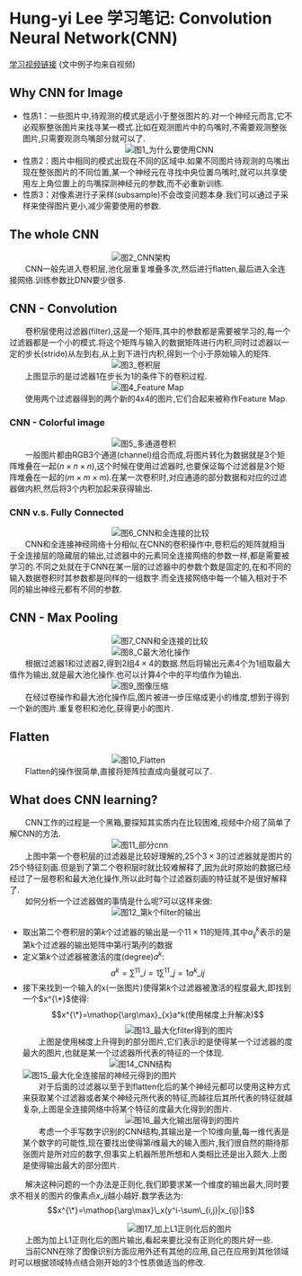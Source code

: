 # Hung-yi Lee 学习笔记: Convolution Neural Network(CNN)
[学习视频链接](https://www.bilibili.com/video/av48285039/?p=20) (文中例子均来自视频)<br/>
## Why CNN for Image
+ 性质1：一些图片中,待观测的模式是远小于整张图片的.对一个神经元而言,它不必观察整张图片来找寻某一模式.比如在观测图片中的鸟嘴时,不需要观测整张图片,只需要观测鸟嘴部分就可以了.<br/>
&emsp;&emsp;&emsp;&emsp;&emsp;&emsp;&emsp;&emsp;&emsp;&emsp;&emsp;&emsp;&emsp;![图1_为什么要使用CNN](1.png)<br/>
+ 性质2：图片中相同的模式出现在不同的区域中.如果不同图片待观测的鸟嘴出现在整张图片的不同位置,某一个神经元在寻找中央位置鸟嘴时,就可以共享使用左上角位置上的鸟嘴探测神经元的参数,而不必重新训练.
+ 性质3：对像素进行子采样(subsample)不会改变问题本身.我们可以通过子采样来使得图片更小,减少需要使用的参数.
## The whole CNN
&emsp;&emsp;&emsp;&emsp;&emsp;&emsp;&emsp;&emsp;&emsp;&emsp;&emsp;&emsp;&emsp;![图2_CNN架构](2.png)<br/>
&emsp;&emsp;CNN一般先进入卷积层,池化层重复堆叠多次,然后进行flatten,最后进入全连接网络.训练参数比DNN要少很多.
## CNN - Convolution
&emsp;&emsp;卷积层使用过滤器(filter),这是一个矩阵,其中的参数都是需要被学习的,每一个过滤器都是一个小的模式.将这个矩阵与输入的数据矩阵进行内积,同时过滤器以一定的步长(stride)从左到右,从上到下进行内积,得到一个小于原始输入的矩阵.<br/>
&emsp;&emsp;&emsp;&emsp;&emsp;&emsp;&emsp;&emsp;&emsp;&emsp;&emsp;&emsp;&emsp;![图3_卷积层](3.png)<br/>
&emsp;&emsp;上图显示的是过滤器1在步长为1的条件下的卷积过程.<br/>
&emsp;&emsp;&emsp;&emsp;&emsp;&emsp;&emsp;&emsp;&emsp;&emsp;&emsp;&emsp;&emsp;![图4_Feature Map](4.png)<br/>
&emsp;&emsp;使用两个过滤器得到的两个新的4x4的图片,它们合起来被称作Feature Map.
### CNN - Colorful image
&emsp;&emsp;&emsp;&emsp;&emsp;&emsp;&emsp;&emsp;&emsp;&emsp;&emsp;&emsp;&emsp;![图5_多通道卷积](5.png)<br/>
&emsp;&emsp;一般图片都由RGB3个通道(channel)组合而成,将图片转化为数据就是3个矩阵堆叠在一起($n×n×n$),这个时候在使用过滤器时,也要保证每个过滤器是3个矩阵堆叠在一起的($m×m×m$).在某一次卷积时,对应通道的部分数据和对应的过滤器做内积,然后将3个内积加起来获得输出.
### CNN v.s. Fully Connected
&emsp;&emsp;&emsp;&emsp;&emsp;&emsp;&emsp;&emsp;&emsp;&emsp;&emsp;&emsp;&emsp;![图6_CNN和全连接的比较](6.png)<br/>
&emsp;&emsp;CNN和全连接神经网络十分相似,在CNN的卷积操作中,卷积后的矩阵就相当于全连接层的隐藏层的输出,过滤器中的元素同全连接网络的参数一样,都是需要被学习的.不同之处就在于CNN在某一层的过滤器中的参数个数是固定的,在和不同的输入数据卷积时其参数都是同样的一组数字.而全连接网络中每一个输入相对于不同的输出神经元都有不同的参数.
## CNN - Max Pooling
&emsp;&emsp;&emsp;&emsp;&emsp;&emsp;&emsp;&emsp;&emsp;&emsp;&emsp;&emsp;&emsp;![图7_CNN和全连接的比较](7.png)<br/>
&emsp;&emsp;&emsp;&emsp;&emsp;&emsp;&emsp;&emsp;&emsp;&emsp;&emsp;&emsp;&emsp;![图8_C最大池化操作](8.png)<br/>
&emsp;&emsp;根据过滤器1和过滤器2,得到2组$4×4$的数据.然后将输出元素4个为1组取最大值作为输出,就是最大池化操作.也可以计算4个中的平均值作为输出.<br/>
&emsp;&emsp;&emsp;&emsp;&emsp;&emsp;&emsp;&emsp;&emsp;&emsp;&emsp;&emsp;&emsp;![图9_图像压缩](9.png)<br/>
&emsp;&emsp;在经过卷操作和最大池化操作后,图片被进一步压缩成更小的维度,想到于得到一个新的图片.重复卷积和池化,获得更小的图片.
## Flatten
&emsp;&emsp;&emsp;&emsp;&emsp;&emsp;&emsp;&emsp;&emsp;&emsp;&emsp;&emsp;&emsp;![图10_Flatten](10.png)<br/>
&emsp;&emsp;Flatten的操作很简单,直接将矩阵拉直成向量就可以了.
## What does CNN learning?
&emsp;&emsp;CNN工作的过程是一个黑箱,要探知其实质内在比较困难,视频中介绍了简单了解CNN的方法.<br/>
&emsp;&emsp;&emsp;&emsp;&emsp;&emsp;&emsp;&emsp;&emsp;&emsp;&emsp;&emsp;&emsp;![图11_部分cnn](11.png)<br/>
&emsp;&emsp;上图中第一个卷积层的过滤器是比较好理解的,25个$3×3$的过滤器就是图片的25个特征刻画.但是到了第二个卷积层时就比较难解释了,因为此时原始的数据已经经过了一层卷积和最大池化操作,所以此时每个过滤器刻画的特征就不是很好解释了.<br/>
&emsp;&emsp;如何分析一个过滤器做的事情是什么呢?可以这样来做:<br/>
&emsp;&emsp;&emsp;&emsp;&emsp;&emsp;&emsp;&emsp;&emsp;&emsp;&emsp;&emsp;&emsp;![图12_第k个filter的输出](12.png)<br/>

+ 取出第二个卷积层的第$k$个过滤器的输出是一个$11×11$的矩阵,其中$a_{ij}^{k}$表示的是第k个过滤器的输出矩阵中第$i$行第$j$列的数据
+ 定义第$k$个过滤器被激活的度(degree)$a^k$:
$$a^k=\sum^{11}\_{i=1}\sum^{11}\_{j=1}a^{k}\_{ij}$$
+ 接下来找到一个输入的x(一张图片)使得第$k$个过滤器被激活的程度最大,即找到一个$x^{\*}$使得:
$$x^{\*}=\mathop{\arg\max}_{x}a^k(使用梯度上升解决)$$
&emsp;&emsp;&emsp;&emsp;&emsp;&emsp;&emsp;&emsp;&emsp;&emsp;&emsp;&emsp;&emsp;![图13_最大化filter得到的图片](13.png)<br/>
&emsp;&emsp;上图是使用梯度上升得到的部分图片,它们表示的是使得某一个过滤器的度最大的图片,也就是某一个过滤器所代表的特征的一个体现.<br/>
&emsp;&emsp;&emsp;&emsp;&emsp;&emsp;&emsp;&emsp;&emsp;&emsp;&emsp;![图14_CNN结构](14.png)![图15_最大化全连接层的神经元得到的图片](15.png)<br/>
&emsp;&emsp;对于后面的过滤器以至于到flatten化后的某个神经元都可以使用这种方式来获取某个过滤器或者某个神经元所代表的特征,而越往后其所代表的特征就越复杂,上图是全连接网络中将某个特征的度最大化得到的图片.<br/>
&emsp;&emsp;&emsp;&emsp;&emsp;&emsp;&emsp;&emsp;&emsp;&emsp;&emsp;&emsp;&emsp;![图16_最大化输出层得到的图片](16.png)<br/>
&emsp;&emsp;考虑一个手写数字识别的CNN结构,其输出是一个10维向量,每一维代表是某个数字的可能性,现在要找出使得第$i$维最大的输入图片,我们很自然的期待那张图片是所对应的数字,但事实上机器所思所想和人类相比还是出入颇大.上图是使得输出最大的部分图片.<br/>

&emsp;&emsp;解决这种问题的一个办法是正则化,我们即要求某一个维度的输出最大,同时要求不相关的图片的像素点$x\_{ij}$越小越好.数学表达为:
$$x^{\*}=\mathop{\arg\max}\_x(y^i-\sum\_{i,j}|x_{ij}|)$$

&emsp;&emsp;&emsp;&emsp;&emsp;&emsp;&emsp;&emsp;&emsp;&emsp;&emsp;&emsp;&emsp;&emsp;&emsp;![图17_加上L1正则化后的图片](17.png)<br/>
&emsp;&emsp;上图为加上L1正则化后的图片输出,看起来要比没有正则化的图片好一些.<br/>
&emsp;&emsp;当前CNN在除了图像识别方面应用外还有其他的应用,自己在应用到其他领域时可以根据领域特点结合刚开始的3个性质做适当的修改.